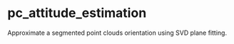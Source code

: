 # pc_attitude_estimation

Approximate a segmented point clouds orientation using SVD plane fitting.
